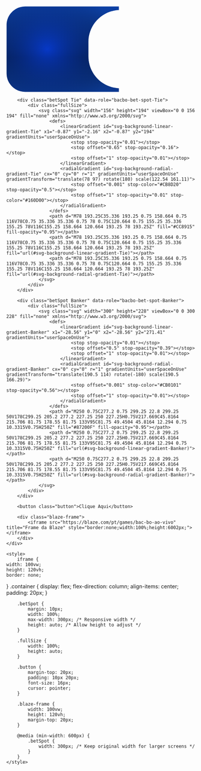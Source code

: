 <body>
    <div class="container">
        <div class="betSpot Player" data-role="bacbo-bet-spot-Player">
            <div class="fullSize">
                <svg class="svg" width="300" height="228" viewBox="0 0 300 228" fill="none" xmlns="http://www.w3.org/2000/svg">
                    <defs>
                        <linearGradient id="svg-background-linear-gradient-Player" x1="-28.56" y1="0" x2="-28.56" y2="271.41" gradientUnits="userSpaceOnUse">
                            <stop stop-opacity="0.01"></stop>
                            <stop offset="0.5" stop-opacity="0.39"></stop>
                            <stop offset="1" stop-opacity="0.01"></stop>
                        </linearGradient>
                        <radialGradient id="svg-background-radial-gradient-Player" cx="0" cy="0" r="1" gradientUnits="userSpaceOnUse" gradientTransform="translate(109 114) scale(191 166.1)">
                            <stop offset="0.001" stop-color="#0540FF" stop-opacity="0.6"></stop>
                            <stop offset="1" stop-opacity="0.01"></stop>
                        </radialGradient>
                    </defs>
                    <path d="M0.75 50C0.75 22.8 22.8 0.75 50 0.75H299.25V10.3315C254.184 12.294 218.25 49.4505 218.25 95V133C218.25 178.55 254.184 215.706 299.25 217.669V227.25H50C22.8 227.25 0.75 205.2 0.75 178V50Z" fill="#0038A5" fill-opacity="0.95"></path>
                    <path d="M0.75 50C0.75 22.8 22.8 0.75 50 0.75H299.25V10.3315C254.184 12.294 218.25 49.4505 218.25 95V133C218.25 178.55 254.184 215.706 299.25 217.669V227.25H50C22.8 227.25 0.75 205.2 0.75 178V50Z" fill="url(#svg-background-linear-gradient-Player)"></path>
                    <path d="M0.75 50C0.75 22.8 22.8 0.75 50 0.75H299.25V10.3315C254.184 12.294 218.25 49.4505 218.25 95V133C218.25 178.55 254.184 215.706 299.25 217.669V227.25H50C22.8 227.25 0.75 205.2 0.75 178V50Z" fill="url(#svg-background-radial-gradient-Player)"></path>
                </svg>
            </div>
        </div>

        <div class="betSpot Tie" data-role="bacbo-bet-spot-Tie">
            <div class="fullSize">
                <svg class="svg" width="156" height="194" viewBox="0 0 156 194" fill="none" xmlns="http://www.w3.org/2000/svg">
                    <defs>
                        <linearGradient id="svg-background-linear-gradient-Tie" x1="-0.87" y1="-2.16" x2="-0.87" y2="194" gradientUnits="userSpaceOnUse">
                            <stop stop-opacity="0.01"></stop>
                            <stop offset="0.65" stop-opacity="0.16"></stop>
                            <stop offset="1" stop-opacity="0.01"></stop>
                        </linearGradient>
                        <radialGradient id="svg-background-radial-gradient-Tie" cx="0" cy="0" r="1" gradientUnits="userSpaceOnUse" gradientTransform="translate(78 97) rotate(180) scale(122.54 161.11)">
                            <stop offset="0.001" stop-color="#CB8D20" stop-opacity="0.5"></stop>
                            <stop offset="1" stop-opacity="0.01" stop-color="#160D00"></stop>
                        </radialGradient>
                    </defs>
                    <path d="M78 193.25C35.336 193.25 0.75 158.664 0.75 116V78C0.75 35.336 35.336 0.75 78 0.75C120.664 0.75 155.25 35.336 155.25 78V116C155.25 158.664 120.664 193.25 78 193.25Z" fill="#CC8915" fill-opacity="0.95"></path>
                    <path d="M78 193.25C35.336 193.25 0.75 158.664 0.75 116V78C0.75 35.336 35.336 0.75 78 0.75C120.664 0.75 155.25 35.336 155.25 78V116C155.25 158.664 120.664 193.25 78 193.25Z" fill="url(#svg-background-linear-gradient-Tie)"></path>
                    <path d="M78 193.25C35.336 193.25 0.75 158.664 0.75 116V78C0.75 35.336 35.336 0.75 78 0.75C120.664 0.75 155.25 35.336 155.25 78V116C155.25 158.664 120.664 193.25 78 193.25Z" fill="url(#svg-background-radial-gradient-Tie)"></path>
                </svg>
            </div>
        </div>

        <div class="betSpot Banker" data-role="bacbo-bet-spot-Banker">
            <div class="fullSize">
                <svg class="svg" width="300" height="228" viewBox="0 0 300 228" fill="none" xmlns="http://www.w3.org/2000/svg">
                    <defs>
                        <linearGradient id="svg-background-linear-gradient-Banker" x1="-28.56" y1="0" x2="-28.56" y2="271.41" gradientUnits="userSpaceOnUse">
                            <stop stop-opacity="0.01"></stop>
                            <stop offset="0.5" stop-opacity="0.39"></stop>
                            <stop offset="1" stop-opacity="0.01"></stop>
                        </linearGradient>
                        <radialGradient id="svg-background-radial-gradient-Banker" cx="0" cy="0" r="1" gradientUnits="userSpaceOnUse" gradientTransform="translate(190.5 114) rotate(-180) scale(190.5 166.29)">
                            <stop offset="0.001" stop-color="#CB0101" stop-opacity="0.56"></stop>
                            <stop offset="1" stop-opacity="0.01"></stop>
                        </radialGradient>
                    </defs>
                    <path d="M250 0.75C277.2 0.75 299.25 22.8 299.25 50V178C299.25 205.2 277.2 227.25 250 227.25H0.75V217.669C45.8164 215.706 81.75 178.55 81.75 133V95C81.75 49.4504 45.8164 12.294 0.75 10.3315V0.75H250Z" fill="#87200F" fill-opacity="0.95"></path>
                    <path d="M250 0.75C277.2 0.75 299.25 22.8 299.25 50V178C299.25 205.2 277.2 227.25 250 227.25H0.75V217.669C45.8164 215.706 81.75 178.55 81.75 133V95C81.75 49.4504 45.8164 12.294 0.75 10.3315V0.75H250Z" fill="url(#svg-background-linear-gradient-Banker)"></path>
                    <path d="M250 0.75C277.2 0.75 299.25 22.8 299.25 50V178C299.25 205.2 277.2 227.25 250 227.25H0.75V217.669C45.8164 215.706 81.75 178.55 81.75 133V95C81.75 49.4504 45.8164 12.294 0.75 10.3315V0.75H250Z" fill="url(#svg-background-radial-gradient-Banker)"></path>
                </svg>
            </div>
        </div>
        
        <button class="button">Clique Aqui</button>
        
        <div class="blaze-frame">
            <iframe src="https://blaze.com/pt/games/bac-bo-ao-vivo" title="Frame da Blaze" style="border:none;width:100%;height:6002px;"></iframe>
        </div>
    </div>

    <style>
        iframe {
    width: 100vw;
    height: 120vh;
    border: none;
}
        .container {
            display: flex;
            flex-direction: column;
            align-items: center;
            padding: 20px;
        }

        .betSpot {
            margin: 10px;
            width: 100%;
            max-width: 300px; /* Responsive width */
            height: auto; /* Allow height to adjust */
        }

        .fullSize {
            width: 100%;
            height: auto;
        }

        .button {
            margin-top: 20px;
            padding: 10px 20px;
            font-size: 16px;
            cursor: pointer;
        }

        .blaze-frame {
            width: 100vw;
            height: 120vh;
            margin-top: 20px;
        }

        @media (min-width: 600px) {
            .betSpot {
                width: 300px; /* Keep original width for larger screens */
            }
        }
    </style>
</body>
